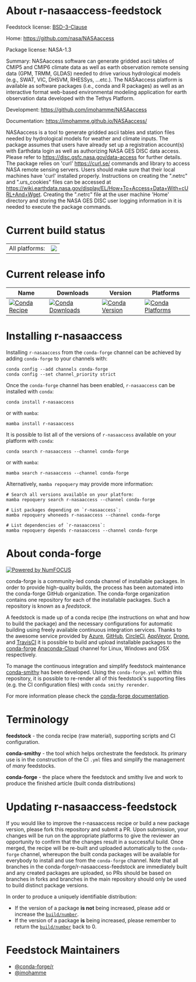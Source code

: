 About r-nasaaccess-feedstock
============================

Feedstock license: [BSD-3-Clause](https://github.com/conda-forge/r-nasaaccess-feedstock/blob/main/LICENSE.txt)

Home: https://github.com/nasa/NASAaccess

Package license: NASA-1.3

Summary: NASAaccess software can generate gridded ascii tables of CMIP5 and CMIP6 climate data as well as earth observation remote sensing data (GPM, TRMM, GLDAS) needed to drive various hydrological models (e.g., SWAT, VIC, DHSVM, RHESSys, …etc.). The NASAaccess platform is available as software packages (i.e., conda and R packages) as well as an interactive format web-based environmental modeling application for earth observation data developed with the Tethys Platform.

Development: https://github.com/imohamme/NASAaccess

Documentation: https://imohamme.github.io/NASAaccess/

NASAaccess is a tool to generate gridded ascii tables and station files needed by hydrological models
for weather and climate inputs. The package assumes that users have already set
up a registration account(s) with Earthdata login as well as authorizing NASA GES
DISC data access. Please refer to  <https://disc.gsfc.nasa.gov/data-access> for
further details. The package relies on 'curl' <https://curl.se/> commands and library
to access NASA remote sensing servers. Users should make sure that their local machines
have 'curl' installed properly.  Instructions on creating the ".netrc" and ".urs_cookies"
files can be accessed at <https://wiki.earthdata.nasa.gov/display/EL/How+To+Access+Data+With+cURL+And+Wget>.
Creating the ".netrc" file at the user machine 'Home' directory and storing the
NASA GES DISC user logging information in it is needed to execute the package commands.


Current build status
====================


<table><tr><td>All platforms:</td>
    <td>
      <a href="https://dev.azure.com/conda-forge/feedstock-builds/_build/latest?definitionId=15830&branchName=main">
        <img src="https://dev.azure.com/conda-forge/feedstock-builds/_apis/build/status/r-nasaaccess-feedstock?branchName=main">
      </a>
    </td>
  </tr>
</table>

Current release info
====================

| Name | Downloads | Version | Platforms |
| --- | --- | --- | --- |
| [![Conda Recipe](https://img.shields.io/badge/recipe-r--nasaaccess-green.svg)](https://anaconda.org/conda-forge/r-nasaaccess) | [![Conda Downloads](https://img.shields.io/conda/dn/conda-forge/r-nasaaccess.svg)](https://anaconda.org/conda-forge/r-nasaaccess) | [![Conda Version](https://img.shields.io/conda/vn/conda-forge/r-nasaaccess.svg)](https://anaconda.org/conda-forge/r-nasaaccess) | [![Conda Platforms](https://img.shields.io/conda/pn/conda-forge/r-nasaaccess.svg)](https://anaconda.org/conda-forge/r-nasaaccess) |

Installing r-nasaaccess
=======================

Installing `r-nasaaccess` from the `conda-forge` channel can be achieved by adding `conda-forge` to your channels with:

```
conda config --add channels conda-forge
conda config --set channel_priority strict
```

Once the `conda-forge` channel has been enabled, `r-nasaaccess` can be installed with `conda`:

```
conda install r-nasaaccess
```

or with `mamba`:

```
mamba install r-nasaaccess
```

It is possible to list all of the versions of `r-nasaaccess` available on your platform with `conda`:

```
conda search r-nasaaccess --channel conda-forge
```

or with `mamba`:

```
mamba search r-nasaaccess --channel conda-forge
```

Alternatively, `mamba repoquery` may provide more information:

```
# Search all versions available on your platform:
mamba repoquery search r-nasaaccess --channel conda-forge

# List packages depending on `r-nasaaccess`:
mamba repoquery whoneeds r-nasaaccess --channel conda-forge

# List dependencies of `r-nasaaccess`:
mamba repoquery depends r-nasaaccess --channel conda-forge
```


About conda-forge
=================

[![Powered by
NumFOCUS](https://img.shields.io/badge/powered%20by-NumFOCUS-orange.svg?style=flat&colorA=E1523D&colorB=007D8A)](https://numfocus.org)

conda-forge is a community-led conda channel of installable packages.
In order to provide high-quality builds, the process has been automated into the
conda-forge GitHub organization. The conda-forge organization contains one repository
for each of the installable packages. Such a repository is known as a *feedstock*.

A feedstock is made up of a conda recipe (the instructions on what and how to build
the package) and the necessary configurations for automatic building using freely
available continuous integration services. Thanks to the awesome service provided by
[Azure](https://azure.microsoft.com/en-us/services/devops/), [GitHub](https://github.com/),
[CircleCI](https://circleci.com/), [AppVeyor](https://www.appveyor.com/),
[Drone](https://cloud.drone.io/welcome), and [TravisCI](https://travis-ci.com/)
it is possible to build and upload installable packages to the
[conda-forge](https://anaconda.org/conda-forge) [Anaconda-Cloud](https://anaconda.org/)
channel for Linux, Windows and OSX respectively.

To manage the continuous integration and simplify feedstock maintenance
[conda-smithy](https://github.com/conda-forge/conda-smithy) has been developed.
Using the ``conda-forge.yml`` within this repository, it is possible to re-render all of
this feedstock's supporting files (e.g. the CI configuration files) with ``conda smithy rerender``.

For more information please check the [conda-forge documentation](https://conda-forge.org/docs/).

Terminology
===========

**feedstock** - the conda recipe (raw material), supporting scripts and CI configuration.

**conda-smithy** - the tool which helps orchestrate the feedstock.
                   Its primary use is in the construction of the CI ``.yml`` files
                   and simplify the management of *many* feedstocks.

**conda-forge** - the place where the feedstock and smithy live and work to
                  produce the finished article (built conda distributions)


Updating r-nasaaccess-feedstock
===============================

If you would like to improve the r-nasaaccess recipe or build a new
package version, please fork this repository and submit a PR. Upon submission,
your changes will be run on the appropriate platforms to give the reviewer an
opportunity to confirm that the changes result in a successful build. Once
merged, the recipe will be re-built and uploaded automatically to the
`conda-forge` channel, whereupon the built conda packages will be available for
everybody to install and use from the `conda-forge` channel.
Note that all branches in the conda-forge/r-nasaaccess-feedstock are
immediately built and any created packages are uploaded, so PRs should be based
on branches in forks and branches in the main repository should only be used to
build distinct package versions.

In order to produce a uniquely identifiable distribution:
 * If the version of a package **is not** being increased, please add or increase
   the [``build/number``](https://docs.conda.io/projects/conda-build/en/latest/resources/define-metadata.html#build-number-and-string).
 * If the version of a package **is** being increased, please remember to return
   the [``build/number``](https://docs.conda.io/projects/conda-build/en/latest/resources/define-metadata.html#build-number-and-string)
   back to 0.

Feedstock Maintainers
=====================

* [@conda-forge/r](https://github.com/conda-forge/r/)
* [@imohamme](https://github.com/imohamme/)

